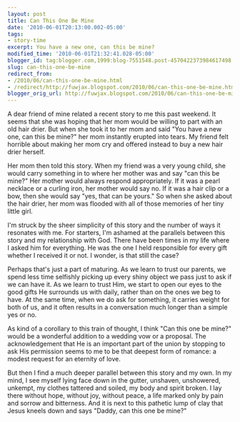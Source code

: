 ```yaml
---
layout: post
title: Can This One Be Mine
date: '2010-06-01T20:13:00.002-05:00'
tags: 
- story-time
excerpt: You have a new one, can this be mine?
modified_time: '2010-06-01T21:32:41.028-05:00'
blogger_id: tag:blogger.com,1999:blog-7551548.post-4570422373984617498
slug: can-this-one-be-mine
redirect_from: 
- /2010/06/can-this-one-be-mine.html
- /redirect/http://fuwjax.blogspot.com/2010/06/can-this-one-be-mine.html
blogger_orig_url: http://fuwjax.blogspot.com/2010/06/can-this-one-be-mine.html
---
```


A dear friend of mine related a recent story to me this past weekend. It seems that she was hoping that her mom would be willing to part with an old hair drier. But when she took it to her mom and said "You have a new one, can this be mine?" her mom instantly erupted into tears. My friend felt horrible about making her mom cry and offered instead to buy a new hair drier herself.

Her mom then told this story. When my friend was a very young child, she would carry something in to where her mother was and say "can this be mine?" Her mother would always respond appropriately. If it was a pearl necklace or a curling iron, her mother would say no. If it was a hair clip or a bow, then she would say "yes, that can be yours." So when she asked about the hair drier, her mom was flooded with all of those memories of her tiny little girl.

I'm struck by the sheer simplicity of this story and the number of ways it resonates with me. For starters, I'm ashamed at the parallels between this story and my relationship with God. There have been times in my life where I asked him for everything. He was the one I held responsible for every gift whether I received it or not. I wonder, is that still the case?

Perhaps that's just a part of maturing. As we learn to trust our parents, we spend less time selfishly picking up every shiny object we pass just to ask if we can have it. As we learn to trust Him, we start to open our eyes to the good gifts He surrounds us with daily, rather than on the ones we beg to have. At the same time, when we do ask for something, it carries weight for both of us, and it often results in a conversation much longer than a simple yes or no.

As kind of a corollary to this train of thought, I think "Can this one be mine?" would be a wonderful addition to a wedding vow or a proposal. The acknowledgement that He is an important part of the union by stopping to ask His permission seems to me to be that deepest form of romance: a modest request for an eternity of love.

But then I find a much deeper parallel between this story and my own. In my mind, I see myself lying face down in the gutter, unshaven, unshowered, unkempt, my clothes tattered and soiled, my body and spirit broken. I lay there without hope, without joy, without peace, a life marked only by pain and sorrow and bitterness. And it is next to this pathetic lump of clay that Jesus kneels down and says "Daddy, can this one be mine?"
